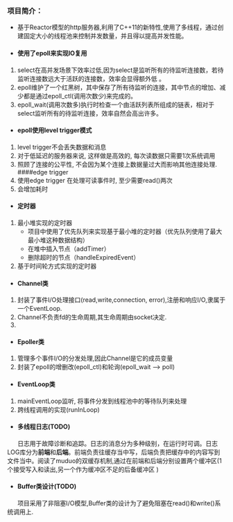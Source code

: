 ### 项目简介：

 - 基于Reactor模型的http服务器,利用了C++11的新特性,使用了多线程，通过创建固定大小的线程池来控制并发数量，并且得以提高并发性能。
 - #### 使用了epoll来实现IO复用
 1. select在高并发场景下效率过低,因为select是监听所有的待监听连接数，若待监听连接数远大于活跃的连接数，效率会显得额外低 。
 2. epoll维护了一个红黑树，其中保存了所有待监听的连接，其中节点的增加、减少都是通过epoll_ctl(调用次数少)来完成的。
 3. epoll_wait(调用次数多)执行时检查一个由活跃列表所组成的链表，相对于select监听所有的待监听连接，效率自然会高出许多。
- #### epoll使用level trigger模式
1. level trigger不会丢失数据和消息
2. 对于低延迟的服务器来说, 这样做是高效的, 每次读数据只需要1次系统调用
3. 照顾了连接的公平性, 不会因为某个连接上数据量过大而影响其他连接处理.
####edge trigger
1. 使用edge trigger 在处理可读事件时, 至少需要read()两次
2. 会增加耗时
- #### 定时器
1. 最小堆实现的定时器
    - 项目中使用了优先队列来实现基于最小堆的定时器（优先队列使用了最大最小堆这种数据结构）
    - 在堆中插入节点（addTimer）
    - 删除超时的节点（handleExpiredEvent）
2. 基于时间轮方式实现的定时器

- #### Channel类
1. 封装了事件I/O处理接口(read,write,connection, error),注册和响应I/O,隶属于一个EventLoop.
2. Channel不负责fd的生命周期,其生命周期由socket决定.
3. 
- #### Epoller类
1. 管理多个事件I/O的分发处理,因此Channel是它的成员变量
2. 封装了epoll的增删改(epoll_ctl)和轮询(epoll_wait --> poll)
- #### EventLoop类
1. mainEventLoop监听, 将事件分发到线程池中的等待队列来处理
2. 跨线程调用的实现(runInLoop)


- #### 多线程日志(TODO)
&nbsp;&nbsp;&nbsp;&nbsp;&nbsp;&nbsp;日志用于故障诊断和追踪。日志的消息分为多种级别，在运行时可调。日志LOG库分为**前端**和**后端**。前端负责往缓存当中写，后端负责把缓存中的内容写到文件当中。阅读了muduo的双缓存机制,通过在前端和后端分别设置两个缓冲区(1个接受写入和读出,另一个作为缓冲区不足的后备缓冲区 )

- #### Buffer类设计(TODO)
&nbsp;&nbsp;&nbsp;&nbsp;&nbsp;&nbsp;项目采用了非阻塞I/O模型,Buffer类的设计为了避免阻塞在read()和write()系统调用上.
